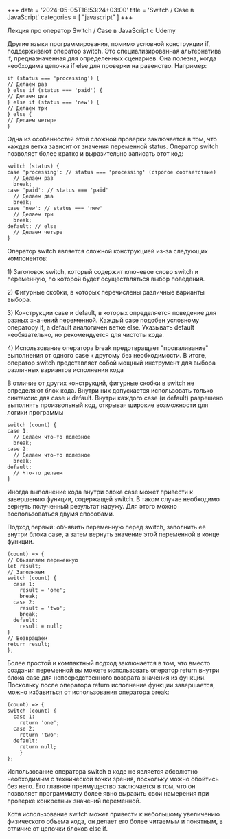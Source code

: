 +++
date = '2024-05-05T18:53:24+03:00'
title = 'Switch / Case в JavaScript'
categories = [ "javascript" ]
+++

<p>
                            Лекция про оператор Switch / Case в JavaScript c Udemy
                        </p>
                        <p>
                            Другие языки программирования, помимо условной конструкции if, 
                            поддерживают оператор switch. Это специализированная альтернатива if, 
                            предназначенная для определенных сценариев. 
                            Она полезна, когда необходима цепочка if else для проверки на равенство. Например:
                        </p>
                        <pre><code>if (status === 'processing') {
// Делаем раз
} else if (status === 'paid') {
// Делаем два
} else if (status === 'new') {
// Делаем три
} else {
// Делаем четыре
}</code></pre>
                        <p>
                            Одна из особенностей этой сложной проверки заключается в том, 
                            что каждая ветка зависит от значения переменной status. 
                            Оператор switch позволяет более кратко и выразительно записать этот код: 
                        </p>
                        <pre><code>switch (status) {
case 'processing': // status === 'processing' (строгое соответствие)
  // Делаем раз
  break;
case 'paid': // status === 'paid'
  // Делаем два
  break;
case 'new': // status === 'new'
  // Делаем три
  break;
default: // else
  // Делаем четыре
}</code></pre>
                        <p>
                            Оператор switch является сложной конструкцией из-за следующих компонентов:
                        </p>
                        <p>
                            1) Заголовок switch, который содержит ключевое слово switch и переменную, 
                            по которой будет осуществляться выбор поведения.
                        </p>
                        <p>
                            2) Фигурные скобки, в которых перечислены различные варианты выбора.
                        </p>
                        <p>
                            3) Конструкции case и default, в которых определяется 
                            поведение для разных значений переменной. 
                            Каждый case подобен условному оператору if, а default 
                            аналогичен ветке else. Указывать default необязательно, но рекомендуется для чистоты кода.
                        </p>
                        <p>
                            4) Использование оператора break предотвращает "проваливание" выполнения от одного case к другому без необходимости.
В итоге, оператор switch представляет собой мощный инструмент для выбора различных вариантов исполнения кода
                        </p>
                        <p>
                            В отличие от других конструкций, фигурные скобки в switch 
                            не определяют блок кода. Внутри них допускается использовать только синтаксис для case и default. 
                            Внутри каждого case (и default) 
                            разрешено выполнять произвольный код, открывая широкие возможности для логики программы
                        </p>
                        <pre><code>switch (count) {
case 1:
  // Делаем что-то полезное
  break;
case 2:
  // Делаем что-то полезное
  break;
default:
  // Что-то делаем
}</code></pre>
                        <p>
                            Иногда выполнение кода внутри блока case может 
                            привести к завершению функции, содержащей switch. 
                            В таком случае необходимо вернуть полученный результат наружу. 
                            Для этого можно воспользоваться двумя способами.
                        </p>
                        <p>
                            Подход первый: объявить переменную перед switch, 
                            заполнить её внутри блока case, а затем вернуть значение этой переменной в конце функции. 
                        </p>
                        <pre><code>(count) => {
// Объявляем переменную
let result;
// Заполняем
switch (count) {
  case 1:
    result = 'one';
    break;
  case 2:
    result = 'two';
    break;
  default:
    result = null;
}
// Возвращаем
return result;
};</code></pre>
                        <p>
                            Более простой и компактный подход заключается в том, 
                            что вместо создания переменной вы можете использовать оператор return внутри 
                            блока case для непосредственного возврата значения из функции. 
                            Поскольку после оператора return 
                            исполнение функции завершается, можно избавиться от использования оператора break: 
                        </p>
                        <pre><code>(count) => {
switch (count) {
  case 1:
    return 'one';
  case 2:
    return 'two';
  default:
    return null;
    }
};</code></pre>
                        <p>
                            Использование оператора switch в коде не является абсолютно необходимым 
                            с технической точки зрения, поскольку можно обойтись без него. 
                            Его главное преимущество заключается в том, что он позволяет программисту 
                            более явно выразить свои намерения при проверке конкретных значений переменной. 
                        </p>

Хотя использование switch может привести к небольшому увеличению физического объема кода, 
он делает его более читаемым и понятным, в отличие от цепочки блоков else if.